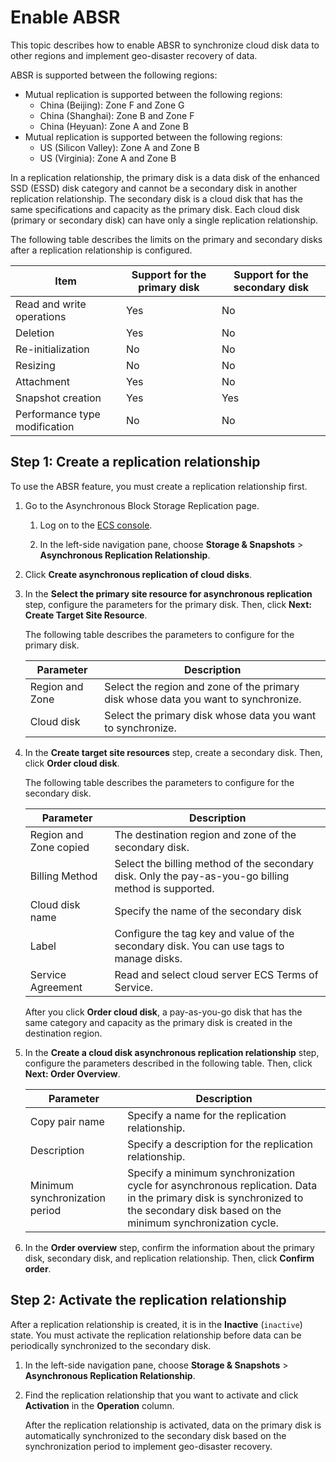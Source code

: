 # Enable ABSR

This topic describes how to enable ABSR to synchronize cloud disk data to other regions and implement geo-disaster recovery of data.

ABSR is supported between the following regions:

-   Mutual replication is supported between the following regions:
    -   China \(Beijing\): Zone F and Zone G
    -   China \(Shanghai\): Zone B and Zone F
    -   China \(Heyuan\): Zone A and Zone B
-   Mutual replication is supported between the following regions:
    -   US \(Silicon Valley\): Zone A and Zone B
    -   US \(Virginia\): Zone A and Zone B

In a replication relationship, the primary disk is a data disk of the enhanced SSD \(ESSD\) disk category and cannot be a secondary disk in another replication relationship. The secondary disk is a cloud disk that has the same specifications and capacity as the primary disk. Each cloud disk \(primary or secondary disk\) can have only a single replication relationship.

The following table describes the limits on the primary and secondary disks after a replication relationship is configured.

|Item|Support for the primary disk|Support for the secondary disk|
|----|----------------------------|------------------------------|
|Read and write operations|Yes|No|
|Deletion|Yes|No|
|Re-initialization|No|No|
|Resizing|No|No|
|Attachment|Yes|No|
|Snapshot creation|Yes|Yes|
|Performance type modification|No|No|

## Step 1: Create a replication relationship

To use the ABSR feature, you must create a replication relationship first.

1.  Go to the Asynchronous Block Storage Replication page.

    1.  Log on to the [ECS console](https://ecs.console.aliyun.com).

    2.  In the left-side navigation pane, choose **Storage & Snapshots** \> **Asynchronous Replication Relationship**.

2.  Click **Create asynchronous replication of cloud disks**.

3.  In the **Select the primary site resource for asynchronous replication** step, configure the parameters for the primary disk. Then, click **Next: Create Target Site Resource**.

    The following table describes the parameters to configure for the primary disk.

    |Parameter|Description|
    |---------|-----------|
    |Region and Zone|Select the region and zone of the primary disk whose data you want to synchronize.|
    |Cloud disk|Select the primary disk whose data you want to synchronize.|

4.  In the **Create target site resources** step, create a secondary disk. Then, click **Order cloud disk**.

    The following table describes the parameters to configure for the secondary disk.

    |Parameter|Description|
    |---------|-----------|
    |Region and Zone copied|The destination region and zone of the secondary disk.|
    |Billing Method|Select the billing method of the secondary disk. Only the pay-as-you-go billing method is supported.|
    |Cloud disk name|Specify the name of the secondary disk|
    |Label|Configure the tag key and value of the secondary disk. You can use tags to manage disks.|
    |Service Agreement|Read and select cloud server ECS Terms of Service.|

    After you click **Order cloud disk**, a pay-as-you-go disk that has the same category and capacity as the primary disk is created in the destination region.

5.  In the **Create a cloud disk asynchronous replication relationship** step, configure the parameters described in the following table. Then, click **Next: Order Overview**.

    |Parameter|Description|
    |---------|-----------|
    |Copy pair name|Specify a name for the replication relationship.|
    |Description|Specify a description for the replication relationship.|
    |Minimum synchronization period|Specify a minimum synchronization cycle for asynchronous replication. Data in the primary disk is synchronized to the secondary disk based on the minimum synchronization cycle.|

6.  In the **Order overview** step, confirm the information about the primary disk, secondary disk, and replication relationship. Then, click **Confirm order**.


## Step 2: Activate the replication relationship

After a replication relationship is created, it is in the **Inactive** \(`inactive`\) state. You must activate the replication relationship before data can be periodically synchronized to the secondary disk.

1.  In the left-side navigation pane, choose **Storage & Snapshots** \> **Asynchronous Replication Relationship**.

2.  Find the replication relationship that you want to activate and click **Activation** in the **Operation** column.

    After the replication relationship is activated, data on the primary disk is automatically synchronized to the secondary disk based on the synchronization period to implement geo-disaster recovery.


